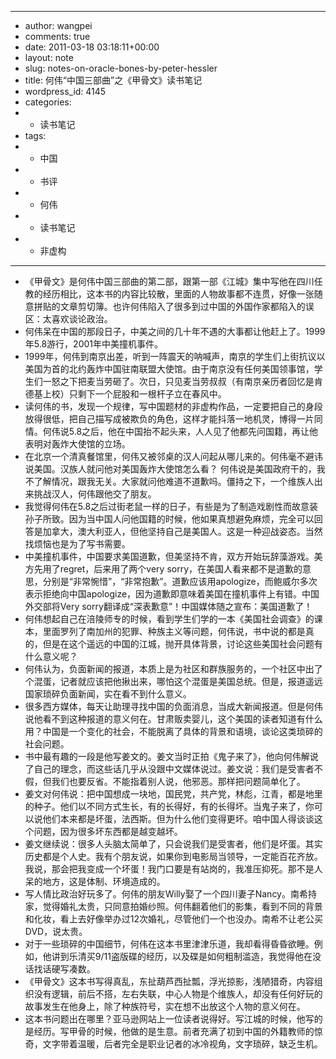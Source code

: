 - ---
- author: wangpei
- comments: true
- date: 2011-03-18 03:18:11+00:00
- layout: note
- slug: notes-on-oracle-bones-by-peter-hessler
- title: 何伟“中国三部曲”之《甲骨文》读书笔记
- wordpress_id: 4145
- categories:
- - 读书笔记
- tags:
- - 中国
- - 书评
- - 何伟
- - 读书笔记
- - 非虚构
- ---
- 《甲骨文》是何伟中国三部曲的第二部，跟第一部《江城》集中写他在四川任教的经历相比，这本书的内容比较散，里面的人物故事都不连贯，好像一张随意拼贴的文章剪切簿。也许何伟陷入了很多到过中国的外国作家都陷入的误区：太喜欢谈论政治。
- 何伟呆在中国的那段日子，中美之间的几十年不遇的大事都让他赶上了。1999年5.8游行，2001年中美撞机事件。
- 1999年，何伟到南京出差，听到一阵震天的呐喊声，南京的学生们上街抗议以美国为首的北约轰炸中国驻南联盟大使馆。由于南京没有任何美国领事馆，学生们一怒之下把麦当劳砸了。次日，只见麦当劳叔叔（有南京亲历者回忆是肯德基上校）只剩下一个屁股和一根杆子立在春风中。
- 读何伟的书，发现一个规律，写中国题材的非虚构作品，一定要把自己的身段放得很低，把自己描写成被欺负的角色，这样才能抖落一地机灵，博得一片同情。何伟说5.8之后，他在中国抬不起头来，人人见了他都先问国籍，再让他表明对轰炸大使馆的立场。
- 在北京一个清真餐馆里，何伟又被邻桌的汉人问起从哪儿来的。何伟毫不避讳说美国。汉族人就问他对美国轰炸大使馆怎么看？ 何伟说是美国政府干的，我不了解情况，跟我无关。大家就问他难道不道歉吗。僵持之下，一个维族人出来挑战汉人，何伟跟他交了朋友。
- 我觉得何伟在5.8之后过街老鼠一样的日子，有些是为了制造戏剧性而故意装孙子所致。因为当中国人问他国籍的时候，他如果真想避免麻烦，完全可以回答是加拿大，澳大利亚人，但他坚持自己是美国人。这是一种迎战姿态。当然找烦恼也是为了写书需要。
- 中美撞机事件，中国要求美国道歉，但美坚持不肯，双方开始玩辞藻游戏。美方先用了regret，后来用了两个very sorry，在美国人看来都不是道歉的意思，分别是“非常惋惜”，“非常抱歉”。道歉应该用apologize，而鲍威尔多次表示拒绝向中国apologize，因为道歉即意味着美国在撞机事件上有错。中国外交部将Very sorry翻译成“深表歉意”！中国媒体随之宣布：美国道歉了！
- 何伟想起自己在涪陵师专的时候，看到学生们学的一本《美国社会调查》的课本，里面罗列了南加州的犯罪、种族主义等问题，何伟说，书中说的都是真的，但是在这个遥远的中国的江城，抛开具体背景，讨论这些美国社会问题有什么意义呢？
- 何伟认为，负面新闻的报道，本质上是为社区和群族服务的，一个社区中出了个混蛋，记者就应该把他揪出来，哪怕这个混蛋是美国总统。但是，报道遥远国家琐碎负面新闻，实在看不到什么意义。
- 很多西方媒体，每天让助理寻找中国的负面消息，当成大新闻报道。但是何伟说他看不到这种报道的意义何在。甘肃贩卖婴儿，这个美国的读者知道有什么用？中国是一个变化的社会，不能脱离了具体的背景和语境，谈论这类琐碎的社会问题。
- 书中最有趣的一段是他写姜文的。姜文当时正拍《鬼子来了》，他向何伟解说了自己的理念，而这些话几乎从没跟中文媒体说过。姜文说：我们是受害者不假，但我们也要反省。不能指着别人说，他邪恶。那样把问题简单化了。
- 姜文对何伟说：把中国想成一块地，国民党，共产党，林彪，江青，都是地里的种子。他们以不同方式生长，有的长得好，有的长得坏。当鬼子来了，你可以说他们本来都是坏蛋，法西斯。但为什么他们变得更坏。咱中国人得谈谈这个问题，因为很多坏东西都是越变越坏。
- 姜文继续说：很多人头脑太简单了，只会说我们是受害者，他们是坏蛋。其实历史都是个人史。我有个朋友说，如果你到电影局当领导，一定能百花齐放。我说，那会把我变成一个坏蛋！我门口要是有站岗的，我准压抑死。那不是人呆的地方，这是体制、环境造成的。
- 写人情比政治好玩多了。何伟的朋友Willy娶了一个四川妻子Nancy。南希持家，觉得婚礼太贵，只同意拍婚纱照。何伟翻着他们的影集，看到不同的背景和化妆，看上去好像举办过12次婚礼，尽管他们一个也没办。南希不让老公买DVD，说太贵。
- 对于一些琐碎的中国细节，何伟在这本书里津津乐道，我却看得昏昏欲睡。例如，他讲到乐清买9/11盗版碟的经历，以及碟是如何粗制滥造，我觉得他在没话找话硬写凑数。
- 《甲骨文》这本书写得真乱，东扯葫芦西扯瓢，浮光掠影，浅陋猎奇，内容组织没有逻辑，前后不搭，左右失联，中心人物是个维族人，却没有任何好玩的故事发生在他身上，除了种族符号，实在想不出放这个人物的意义何在。
- 这本书问题出在哪里？亚马逊网站上一位读者说得好。写江城的时候，他写的是经历。写甲骨的时候，他做的是生意。前者充满了初到中国的外籍教师的惊奇，文字带着温暖，后者完全是职业记者的冰冷视角，文字琐碎，缺乏生机。
